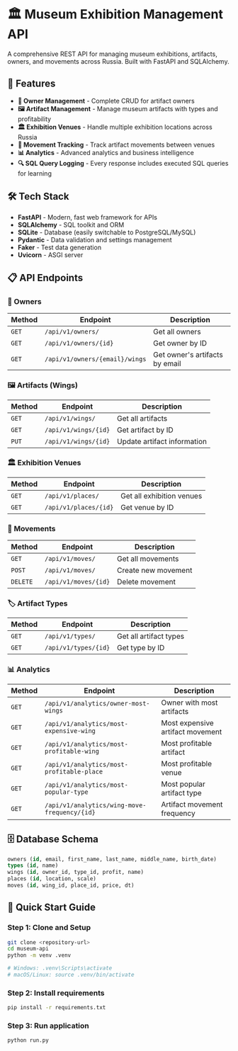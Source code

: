 # 🏛️ Museum Exhibition Management API

A comprehensive REST API for managing museum exhibitions, artifacts, owners, and movements across Russia. Built with FastAPI and SQLAlchemy.

## 🚀 Features

- **👥 Owner Management** - Complete CRUD for artifact owners
- **🖼️ Artifact Management** - Manage museum artifacts with types and profitability
- **🏛️ Exhibition Venues** - Handle multiple exhibition locations across Russia
- **🚚 Movement Tracking** - Track artifact movements between venues
- **📊 Analytics** - Advanced analytics and business intelligence
- **🔍 SQL Query Logging** - Every response includes executed SQL queries for learning

## 🛠️ Tech Stack

- **FastAPI** - Modern, fast web framework for APIs
- **SQLAlchemy** - SQL toolkit and ORM
- **SQLite** - Database (easily switchable to PostgreSQL/MySQL)
- **Pydantic** - Data validation and settings management
- **Faker** - Test data generation
- **Uvicorn** - ASGI server

## 📋 API Endpoints

### 👥 Owners
| Method | Endpoint | Description |
|--------|----------|-------------|
| `GET` | `/api/v1/owners/` | Get all owners |
| `GET` | `/api/v1/owners/{id}` | Get owner by ID |
| `GET` | `/api/v1/owners/{email}/wings` | Get owner's artifacts by email |

### 🖼️ Artifacts (Wings)
| Method | Endpoint | Description |
|--------|----------|-------------|
| `GET` | `/api/v1/wings/` | Get all artifacts |
| `GET` | `/api/v1/wings/{id}` | Get artifact by ID |
| `PUT` | `/api/v1/wings/{id}` | Update artifact information |

### 🏛️ Exhibition Venues
| Method | Endpoint | Description |
|--------|----------|-------------|
| `GET` | `/api/v1/places/` | Get all exhibition venues |
| `GET` | `/api/v1/places/{id}` | Get venue by ID |

### 🚚 Movements
| Method | Endpoint | Description |
|--------|----------|-------------|
| `GET` | `/api/v1/moves/` | Get all movements |
| `POST` | `/api/v1/moves/` | Create new movement |
| `DELETE` | `/api/v1/moves/{id}` | Delete movement |

### 🏷️ Artifact Types
| Method | Endpoint | Description |
|--------|----------|-------------|
| `GET` | `/api/v1/types/` | Get all artifact types |
| `GET` | `/api/v1/types/{id}` | Get type by ID |

### 📊 Analytics
| Method | Endpoint | Description |
|--------|----------|-------------|
| `GET` | `/api/v1/analytics/owner-most-wings` | Owner with most artifacts |
| `GET` | `/api/v1/analytics/most-expensive-wing` | Most expensive artifact movement |
| `GET` | `/api/v1/analytics/most-profitable-wing` | Most profitable artifact |
| `GET` | `/api/v1/analytics/most-profitable-place` | Most profitable venue |
| `GET` | `/api/v1/analytics/most-popular-type` | Most popular artifact type |
| `GET` | `/api/v1/analytics/wing-move-frequency/{id}` | Artifact movement frequency |

## 🗄️ Database Schema

```sql
owners (id, email, first_name, last_name, middle_name, birth_date)
types (id, name)
wings (id, owner_id, type_id, profit, name)
places (id, location, scale)
moves (id, wing_id, place_id, price, dt)
```

## 🚀 Quick Start Guide

### Step 1: Clone and Setup
```bash
git clone <repository-url>
cd museum-api
python -m venv .venv

# Windows: .venv\Scripts\activate
# macOS/Linux: source .venv/bin/activate
```
### Step 2: Install requirements
```bash
pip install -r requirements.txt
```

### Step 3: Run application
```bash
python run.py
```

